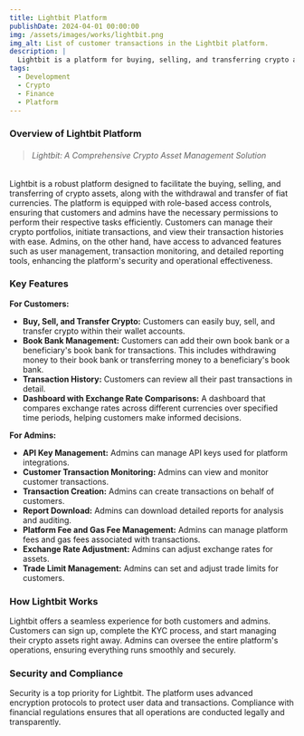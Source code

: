 ```yaml
---
title: Lightbit Platform
publishDate: 2024-04-01 00:00:00
img: /assets/images/works/lightbit.png
img_alt: List of customer transactions in the Lightbit platform.
description: |
  Lightbit is a platform for buying, selling, and transferring crypto assets, as well as withdrawing and transferring fiat currencies. It features role-based access, with distinct permissions for customers and admins to manage their respective functions efficiently.
tags:
  - Development
  - Crypto
  - Finance
  - Platform
---
```


### Overview of Lightbit Platform

> ###### Lightbit: A Comprehensive Crypto Asset Management Solution

Lightbit is a robust platform designed to facilitate the buying, selling, and transferring of crypto assets, along with the withdrawal and transfer of fiat currencies. The platform is equipped with role-based access controls, ensuring that customers and admins have the necessary permissions to perform their respective tasks efficiently. Customers can manage their crypto portfolios, initiate transactions, and view their transaction histories with ease. Admins, on the other hand, have access to advanced features such as user management, transaction monitoring, and detailed reporting tools, enhancing the platform's security and operational effectiveness.

### Key Features

**For Customers:**
- **Buy, Sell, and Transfer Crypto:** Customers can easily buy, sell, and transfer crypto within their wallet accounts.
- **Book Bank Management:** Customers can add their own book bank or a beneficiary's book bank for transactions. This includes withdrawing money to their book bank or transferring money to a beneficiary's book bank.
- **Transaction History:** Customers can review all their past transactions in detail.
- **Dashboard with Exchange Rate Comparisons:** A dashboard that compares exchange rates across different currencies over specified time periods, helping customers make informed decisions.

**For Admins:**
- **API Key Management:** Admins can manage API keys used for platform integrations.
- **Customer Transaction Monitoring:** Admins can view and monitor customer transactions.
- **Transaction Creation:** Admins can create transactions on behalf of customers.
- **Report Download:** Admins can download detailed reports for analysis and auditing.
- **Platform Fee and Gas Fee Management:** Admins can manage platform fees and gas fees associated with transactions.
- **Exchange Rate Adjustment:** Admins can adjust exchange rates for assets.
- **Trade Limit Management:** Admins can set and adjust trade limits for customers.

### How Lightbit Works

Lightbit offers a seamless experience for both customers and admins. Customers can sign up, complete the KYC process, and start managing their crypto assets right away. Admins can oversee the entire platform's operations, ensuring everything runs smoothly and securely.

### Security and Compliance

Security is a top priority for Lightbit. The platform uses advanced encryption protocols to protect user data and transactions. Compliance with financial regulations ensures that all operations are conducted legally and transparently.